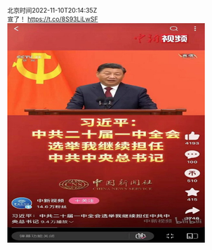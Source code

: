 北京时间2022-11-10T20:14:35Z<br>宣了！ https://t.co/8S93LiLwSF<br><img src='/temp/image/2022/o-Month-11/1590679310557667329_0.jpg' width='450' height='500'><br><br>